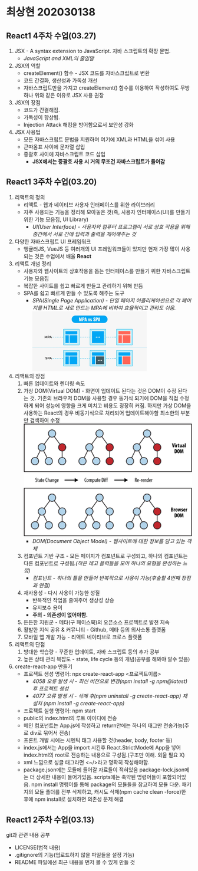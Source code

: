 # 최상현 202030138

## React1 4주차 수업(03.27)
1. JSX - A syntax extension to JavaScript. 자바 스크립트의 확장 문법.
    * *JavaScript and XML의 줄임말*
2. JSX의 역할
    * createElement() 함수 - JSX 코드를 자바스크립트로 변환
    * 코드 간결화, 생산성과 가독성 개선
    * 자바스크립트만을 가지고 createElement() 함수를 이용하여 작성하여도 무방하나 위와 같은 이유로 JSX 사용 권장
3. JSX의 장점
    * 코드가 간결해짐.
    * 가독성이 향상됨.
    * Injection Attack 해킹을 방어함으로서 보안성 강화
4. JSX 사용법
    * 모든 자바스크립트 문법을 지원하며 여기에 XML과 HTML을 섞어 사용
    * 큰따옴표 사이에 문자열 삽입
    * 중괄호 사이에 자바스크립트 코드 삽입
        * **JSX에서는 중괄호 사용 시 거의 무조건 자바스크립트가 들어감**
    

## React1 3주차 수업(03.20)
1. 리액트의 정의
    * 리액트 - 웹과 네이티브 사용자 인터페이스를 위한 라이브러리
    * 자주 사용되는 기능을 정리해 모아놓은 것(즉, 사용자 인터페이스(UI)를 만들기 위한 기능 모음집, UI Library)<br>
        * *UI(User Interface) - 사용자와 컴퓨터 프로그램이 서로 상호 작용을 위해 중간에서 서로 간에 입력과 출력을 제어해주는 것*
2. 다양한 자바스크립트 UI 프레임워크
    * 앵귤러JS, VueJS 등 여러개의 UI 프레임워크들이 있지만 현재 가장 많이 사용되는 것은 수업에서 배울 **React**
3. 리액트 개념 정리
    * 사용자와 웹사이트의 상호작용을 돕는 인터페이스를 만들기 위한 자바스크립트 기능 모음집
    * 복잡한 사이트를 쉽고 빠르게 만들고 관리하기 위해 만듬
    * SPA를 쉽고 빠르게 만들 수 있도록 해주는 도구<br>
        * *SPA(Single Page Application) - 단일 페이지 어플리케이션으로 각 페이지를 HTML로 새로 만드는 MPA에 비하여 효율적이고 관리도 쉬움.<br>*
        ![그림1](image/image1.png)
4. 리액트의 장점
    1. 빠른 업데이트와 렌더링 속도
    2. 가상 DOM(Virtual DOM) - 화면이 업데이트 된다는 것은 DOM이 수정 된다는 것. 기존의 브라우저 DOM을 사용할 경우 동기식 되기에 DOM을 직접 수정하게 되어 성능에 영향을 크게 미치고 비용도 굉장히 커짐. 하지만 가상 DOM을 사용하는 React의 경우 비동기식으로 처리되어 업데이트해야할 최소한의 부분만 검색하여 수정<br>
    ![그림2](image/image2.png)
        * *DOM(Document Object Model) - 웹사이트에 대한 정보를 담고 있는 객체*
    3. 컴포넌트 기반 구조 - 모든 페이지가 컴포넌트로 구성되고, 하나의 컴포넌트는 다른 컴포넌트로 구성됨.*(작은 레고 블럭들을 모아 하나의 모형을 완성하는 느낌)*
        * *컴포넌트 - 하나의 틀을 만들어 반복적으로 사용이 가능(후술할 4번째 장점과 연결)*
    4. 재사용성 - 다시 사용이 가능한 성질
        * 반복적인 작업을 줄여주어 생상성 상승
        * 유지보수 용이
        * **주의 - 의존성이 없어야함.**
    5. 든든한 지원군 - 메타(구 페이스북)의 오픈소스 프로젝트로 발전 지속
    6. 활발한 지식 공유 & 커뮤니티 - Github, 메타 등의 의사소통 플랫폼
    7. 모바일 앱 개발 가능 - 리액트 네이티브로 크로스 플랫폼
5. 리액트의 단점
    1. 방대한 학습량 - 꾸준한 업데이트, 자바 스크립트 등의 추가 공부
    2. 높은 상태 관리 복잡도 - state, life cycle 등의 개념(공부를 해봐야 알수 있음)
6. create-react-app 만들기
    * 프로젝트 생성 명령어: npx create-react-app <프로젝트이름>
        * *4058 오류 발생 시 - 최신 버전으로 변경(npm install -g npm@latest) 후 프로젝트 생성*
        * *4077 오류 발생 시 - 삭제 후(npm uninstall -g create-react-app) 재설치 (npm install -g create-react-app)*
    * 프로젝트 실행 명령어: npm start
    * public의 index.html의 루트 아이디에 전송
    * 메인 컴포넌트는 App.js에 작성하고 return안에는 하나의 태그만 전송가능(주로 div로 묶어서 전송)
    * 프론트 개발 시에는 시멘틱 태그 사용할 것(header, body, footer 등)
    * index.js에서는 App을 import 시킨후 React.StrictMode에 App을 넣어 index.html의 root로 전송하는 내용으로 구성됨.(구조만 이해. 외울 필요 X)
    * xml 느낌으로 싱글 태그라면 <~/>라고 명확히 작성해야함.
    * package.json에는 모듈에 들어갈 자료들이 적혀있음 package-lock.json에는 더 상세한 내용이 들어가있음. scripts에는 축약된 명령어들이 포함되어있음. npm install 명령어를 통해 package의 모듈들을 참고하여 모듈 다운. 패키지의 모듈 폴더를 전부 삭제하고, 캐시도 삭제(npm cache clean -force)한 후에 npm install로 설치하면 의존성 문제 해결


## React1 2주차 수업(03.13)
git과 관련 내용 공부<br>
- LICENSE(법적 내용)
- .gitignore의 기능(업로드하지 않을 파일들을 설정 가능)
- README 파일에선 최근 내용을 먼저 볼 수 있게 만들 것